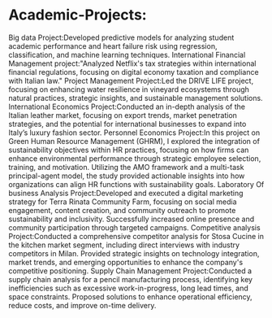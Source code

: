 # Academic-Projects:
Big data Project:Developed predictive models for analyzing student academic performance and heart failure risk using regression, classification, and machine learning techniques.
International Financial Management project:"Analyzed Netflix's tax strategies within international financial regulations, focusing on digital economy taxation and compliance with Italian law."
Project Management Project:Led the DRIVE LIFE project, focusing on enhancing water resilience in vineyard ecosystems through natural practices, strategic insights, and sustainable management solutions.
International Economics Project:Conducted an in-depth analysis of the Italian leather market, focusing on export trends, market penetration strategies, and the potential for international businesses to expand into Italy’s luxury fashion sector.
Personnel Economics Project:In this project on Green Human Resource Management (GHRM), I explored the integration of sustainability objectives within HR practices, focusing on how firms can enhance environmental performance through strategic employee selection, training, and motivation. Utilizing the AMO framework and a multi-task principal-agent model, the study provided actionable insights into how organizations can align HR functions with sustainability goals.
Laboratory Of business Analysis Project:Developed and executed a digital marketing strategy for Terra Rinata Community Farm, focusing on social media engagement, content creation, and community outreach to promote sustainability and inclusivity. Successfully increased online presence and community participation through targeted campaigns.
Competitive analysis Project:Conducted a comprehensive competitor analysis for Stosa Cucine in the kitchen market segment, including direct interviews with industry competitors in Milan. Provided strategic insights on technology integration, market trends, and emerging opportunities to enhance the company's competitive positioning.
Supply Chain Management Project:Conducted a supply chain analysis for a pencil manufacturing process, identifying key inefficiencies such as excessive work-in-progress, long lead times, and space constraints. Proposed solutions to enhance operational efficiency, reduce costs, and improve on-time delivery.
